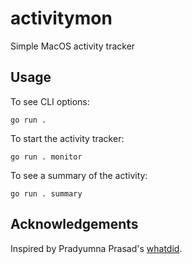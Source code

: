 # activitymon

Simple MacOS activity tracker

## Usage

To see CLI options:

```
go run .
```

To start the activity tracker:

```
go run . monitor
```

To see a summary of the activity:

```
go run . summary
```

## Acknowledgements

Inspired by Pradyumna Prasad's [whatdid](https://github.com/pradyuprasad/WhatDID).
